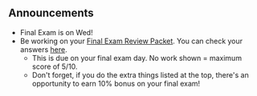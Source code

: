   
Announcements
-------------      
  
- Final Exam is on Wed!
- Be working on your [Final Exam Review Packet][rev].  You can check your answers [here][key].
	- This is due on your final exam day.  No work shown = maximum score of 5/10.
	- Don't forget, if you do the extra things listed at the top, there's an opportunity to earn 10% bonus on your final exam!


[rev]: https://avon.schoology.com/course/5138386920/materials/gp/5929859920
[key]: https://avon.schoology.com/course/5138386920/materials/gp/5929859898
<!--stackedit_data:
eyJoaXN0b3J5IjpbMzYxMDc1NjUsODQyNTU4ODUzLC0zODg0MT
U4OTEsMTczMzUwNTc0MiwtMzA2NjE4NDI0LDk3NTI0MjI5LDE0
ODU4NDY3NDMsLTE4MjQwODU4NTAsLTE3NzkwMjU5NjAsMjEyNT
k3NzY3NCwxMzQ2MDUzNjI1LC02OTk1MDg3MjYsMTg1NTA2ODE1
MiwtMTExNTAwMjQ3MiwtMTczOTEwNzIzOSwtNDAwMDk4ODksNT
E4ODYzNzkxLDEyMzI5ODA5MDgsLTE3NTQ3MTMxODEsMTc0NDk2
MDU1MV19
-->